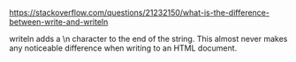 <https://stackoverflow.com/questions/21232150/what-is-the-difference-between-write-and-writeln>

writeln adds a \n character to the end of the string. This almost never makes any noticeable difference when writing to an HTML document.